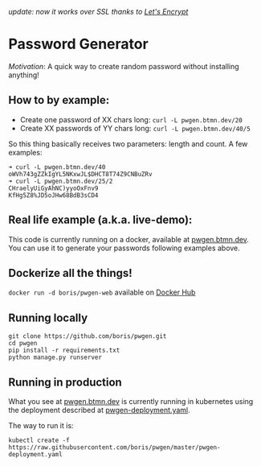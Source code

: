 *update: now it works over SSL thanks to [Let's Encrypt](https://letsencrypt.org/)*

# Password Generator

*Motivation*: A quick way to create random password without installing anything!

## How to by example:
- Create one password of XX chars long: `curl -L pwgen.btmn.dev/20`
- Create XX passwords of YY chars long: `curl -L pwgen.btmn.dev/40/5`

So this thing basically receives two parameters: length and count. A few
examples:

```
➜ curl -L pwgen.btmn.dev/40
oWVh743gZZkIgYL5NKxwJL$DHCT8T74Z9CNBuZRv
➜ curl -L pwgen.btmn.dev/25/2
CHraelyUiGyAhNC)yyoOxFnv9
KfHg5Z8%JD5oJHw68BdB3sCD4
```

## Real life example (a.k.a. live-demo):

This code is currently running on a docker, available at
[pwgen.btmn.dev](https://pwgen.btmn.dev). You can use it to generate your passwords
following examples above.

## Dockerize all the things!
`docker run -d boris/pwgen-web` available on [Docker
Hub](https://hub.docker.com/r/boris/pwgen-web/)

## Running locally
```
git clone https://github.com/boris/pwgen.git
cd pwgen
pip install -r requirements.txt
python manage.py runserver
```

## Running in production
What you see at [pwgen.btmn.dev](https://pwgen.btmn.dev) is currently running in
kubernetes using the deployment described at
[pwgen-deployment.yaml](pwgen-deployment.yaml).

The way to run it is:
```
kubectl create -f https://raw.githubusercontent.com/boris/pwgen/master/pwgen-deployment.yaml
```

